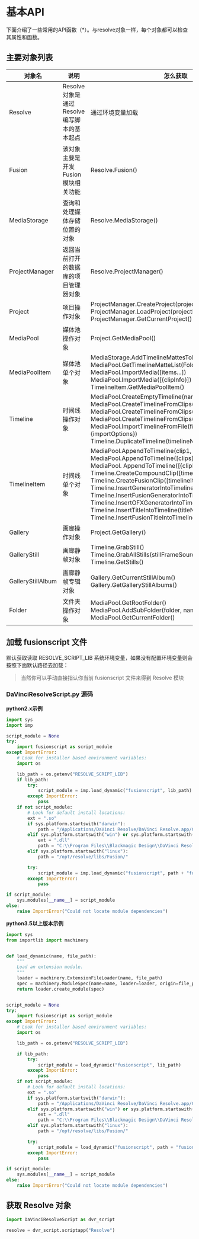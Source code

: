 # 基本API

下面介绍了一些常用的API函数（*）。与resolve对象一样，每个对象都可以检查其属性和函数。

## 主要对象列表

| 对象名           | 说明                           | 怎么获取                                                                                                                                                                                                                                                                                                                                                                                                                                                                                                                                                               |
|---------------|------------------------------|--------------------------------------------------------------------------------------------------------------------------------------------------------------------------------------------------------------------------------------------------------------------------------------------------------------------------------------------------------------------------------------------------------------------------------------------------------------------------------------------------------------------------------------------------------------------|
| Resolve       | Resolve对象是通过Resolve编写脚本的基本起点 | 通过环境变量加载                                                                                                                                                                                                                                                                                                                                                                                                                                                                                                                                                           |
| Fusion        | 该对象主要是开发Fusion模块相关功能         | Resolve.Fusion()                                                                                                                                                                                                                                                                                                                                                                                                                                                                                                                                                   |
| MediaStorage  | 查询和处理媒体存储位置的对象               | Resolve.MediaStorage()                                                                                                                                                                                                                                                                                                                                                                                                                                                                                                                                             |
| ProjectManager | 返回当前打开的数据库的项目管理器对象           | Resolve.ProjectManager()                                                                                                                                                                                                                                                                                                                                                                                                                                                                                                                                           |
| Project       | 项目操作对象                       | ProjectManager.CreateProject(projectName)<br/>ProjectManager.LoadProject(projectName)<br/>ProjectManager.GetCurrentProject()                                                                                                                                                                                                                                                                                                                                                                                                                                       |
| MediaPool | 媒体池操作对象                      | Project.GetMediaPool()                                                                                                                                                                                                                                                                                                                                                                                                                                                                                                                                             |
| MediaPoolItem | 媒体池单个对象                      | MediaStorage.AddTimelineMattesToMediaPool([paths])  <br/>  MediaPool.GetTimelineMatteList(Folder)  <br/>  MediaPool.ImportMedia([items...])  <br/> MediaPool.ImportMedia([{clipInfo}])   <br/> TimelineItem.GetMediaPoolItem()                                                                                                                                                                                                                                                                                                                                     |
| Timeline | 时间线操作对象                      | MediaPool.CreateEmptyTimeline(name)  <br/> MediaPool.CreateTimelineFromClips(name, clip1, clip2,...)  <br/> MediaPool.CreateTimelineFromClips(name, [clips])  <br/> MediaPool.CreateTimelineFromClips(name, [{clipInfo}]) <br/> MediaPool.ImportTimelineFromFile(filePath, {importOptions}) <br/> Timeline.DuplicateTimeline(timelineName)                                                                                                                                                                                                                         |
| TimelineItem | 时间线单个对象                      | MediaPool.AppendToTimeline(clip1, clip2, ...)  <br/> MediaPool.AppendToTimeline([clips]) <br/> MediaPool. AppendToTimeline([{clipInfo}, ...]) <br/>   Timeline.CreateCompoundClip([timelineItems], {clipInfo})  <br/> Timeline.CreateFusionClip([timelineItems])  <br/> Timeline.InsertGeneratorIntoTimeline(generatorName) <br/> Timeline.InsertFusionGeneratorIntoTimeline(generatorName) <br/> Timeline.InsertOFXGeneratorIntoTimeline(generatorName) <br/> Timeline.InsertTitleIntoTimeline(titleName) <br/> Timeline.InsertFusionTitleIntoTimeline(titleName) |
| Gallery | 画廊操作对象                       | Project.GetGallery()                                                                                                                                                                                                                                                                                                                                                                                                                                                                                                                                               |
| GalleryStill | 画廊静帧对象                       | Timeline.GrabStill() <br/> Timeline.GrabAllStills(stillFrameSource)  <br/> Timeline.GetStills()                                                                                                                                                                                                                                                                                                                                                                                                                                                                    |
| GalleryStillAlbum | 画廊静帧专辑对象                     | Gallery.GetCurrentStillAlbum() <br/>   Gallery.GetGalleryStillAlbums()                                                                                                                                                                                                                                                                                                                                                                                                                                                                                             |
| Folder | 文件夹操作对象                      | MediaPool.GetRootFolder()   <br/> MediaPool.AddSubFolder(folder, name)  <br/>  MediaPool.GetCurrentFolder()                                                                                                                                                                                                                                                                                                                                                                                                                                                                                                              |

## 加载 fusionscript 文件

默认获取读取 RESOLVE_SCRIPT_LIB 系统环境变量，如果没有配置环境变量则会按照下面默认路径去加载：

> 当然你可以手动直接指认你当前 fusionscript 文件来得到 Resolve 模块

### DaVinciResolveScript.py 源码

**python2.x示例**

```python
import sys
import imp

script_module = None
try:
    import fusionscript as script_module
except ImportError:
    # Look for installer based environment variables:
    import os

    lib_path = os.getenv("RESOLVE_SCRIPT_LIB")
    if lib_path:
        try:
            script_module = imp.load_dynamic("fusionscript", lib_path)
        except ImportError:
            pass
    if not script_module:
        # Look for default install locations:
        ext = ".so"
        if sys.platform.startswith("darwin"):
            path = "/Applications/DaVinci Resolve/DaVinci Resolve.app/Contents/Libraries/Fusion/"
        elif sys.platform.startswith("win") or sys.platform.startswith("cygwin"):
            ext = ".dll"
            path = "C:\\Program Files\\Blackmagic Design\\DaVinci Resolve\\"
        elif sys.platform.startswith("linux"):
            path = "/opt/resolve/libs/Fusion/"

        try:
            script_module = imp.load_dynamic("fusionscript", path + "fusionscript" + ext)
        except ImportError:
            pass

if script_module:
    sys.modules[__name__] = script_module
else:
    raise ImportError("Could not locate module dependencies")

```

**python3.5以上版本示例**
```python
import sys
from importlib import machinery


def load_dynamic(name, file_path):
    """
    Load an extension module.
    """
    loader = machinery.ExtensionFileLoader(name, file_path)
    spec = machinery.ModuleSpec(name=name, loader=loader, origin=file_path)
    return loader.create_module(spec)


script_module = None
try:
    import fusionscript as script_module
except ImportError:
    # Look for installer based environment variables:
    import os

    lib_path = os.getenv("RESOLVE_SCRIPT_LIB")

    if lib_path:
        try:
            script_module = load_dynamic("fusionscript", lib_path)
        except ImportError:
            pass
    if not script_module:
        # Look for default install locations:
        ext = ".so"
        if sys.platform.startswith("darwin"):
            path = "/Applications/DaVinci Resolve/DaVinci Resolve.app/Contents/Libraries/Fusion/"
        elif sys.platform.startswith("win") or sys.platform.startswith("cygwin"):
            ext = ".dll"
            path = "C:\\Program Files\\Blackmagic Design\\DaVinci Resolve\\"
        elif sys.platform.startswith("linux"):
            path = "/opt/resolve/libs/Fusion/"

        try:
            script_module = load_dynamic("fusionscript", path + "fusionscript" + ext)
        except ImportError:
            pass

if script_module:
    sys.modules[__name__] = script_module
else:
    raise ImportError("Could not locate module dependencies")
```

## 获取 Resolve 对象

```python
import DaVinciResolveScript as dvr_script

resolve = dvr_script.scriptapp("Resolve")
```





